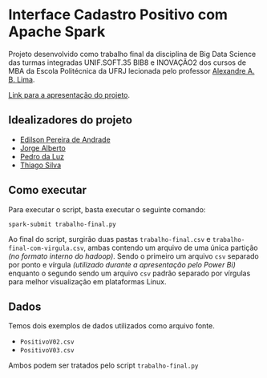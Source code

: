# Interface Cadastro Positivo com Apache Spark

Projeto desenvolvido como trabalho final da disciplina de Big Data Science das turmas integradas UNIF.SOFT.35 BIB8 e INOVAÇÃO2 dos cursos de MBA da Escola Politécnica da UFRJ lecionada pelo professor [Alexandre A. B. Lima](mailto:assis@cos.ufrj.br).

[Link para a apresentação do projeto](https://drive.google.com/open?id=1cjppE1vkkUlBSqmM4s4hAYLHzPbB8nmg).

## Idealizadores do projeto

- [Edilson Pereira de Andrade](mailto:adr.edilson@gmail.com)
- [Jorge Alberto](mailto:joabergon@gmail.com)
- [Pedro da Luz](mailto:pedro256@gmail.com)
- [Thiago Silva](mailto:tagalho1609@gmail.com)

## Como executar

Para executar o script, basta executar o seguinte comando:

```ssh
spark-submit trabalho-final.py
```

Ao final do script, surgirão duas pastas `trabalho-final.csv` e `trabalho-final-com-virgula.csv`, ambas contendo um arquivo de uma única partição *(no formato interno do hadoop)*. Sendo o primeiro um arquivo `csv` separado por ponto e vírgula *(utilizado durante a apresentação pelo Power Bi)* enquanto o segundo sendo um arquivo `csv` padrão separado por vírgulas para melhor visualização em plataformas Linux.

## Dados

Temos dois exemplos de dados utilizados como arquivo fonte.

- `PositivoV02.csv`
- `PositivoV03.csv`

Ambos podem ser tratados pelo script `trabalho-final.py`
